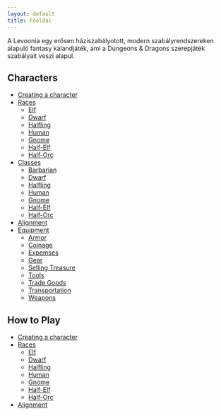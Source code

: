 ```yaml
---
layout: default
title: Főoldal
---
```

A Levoonia egy erősen háziszabályotott, modern szabályrendszereken alapuló fantasy kalandjáték, ami a Dungeons & Dragons szerepjáték szabályait veszi alapul.

## Characters

<nav class="dropdown-navbar">
  <ul>
    <li><a href="/Levoonia/Characterization/Step-by-Step Characters">Creating a character</a></li>
    <li>
      <a href="#">Races</a>
      <ul>
        <li><a href="/Levoonia/Races/Elf">Elf</a></li>
        <li><a href="/Levoonia/Races/Dwarf">Dwarf</a></li>
        <li><a href="/Levoonia/Races/Halfling">Halfling</a></li>
        <li><a href="/Levoonia/Races/Human">Human</a></li>
        <li><a href="/Levoonia/Races/Gnome">Gnome</a></li>
        <li><a href="/Levoonia/Races/Half-Elf">Half-Elf</a></li>
        <li><a href="/Levoonia/Races/Half-Orc">Half-Orc</a></li>
      </ul>
    </li>
    <li>
      <a href="#">Classes</a>
      <ul>
        <li><a href="/Levoonia/Classes/Barbarian">Barbarian</a></li>
        <li><a href="/Levoonia/Races/Dwarf">Dwarf</a></li>
        <li><a href="/Levoonia/Races/Halfling">Halfling</a></li>
        <li><a href="/Levoonia/Races/Human">Human</a></li>
        <li><a href="/Levoonia/Races/Gnome">Gnome</a></li>
        <li><a href="/Levoonia/Races/Half-Elf">Half-Elf</a></li>
        <li><a href="/Levoonia/Races/Half-Orc">Half-Orc</a></li>
      </ul>
    </li>
    <li><a href="/Levoonia/Characterization/Alignment">Alignment</a></li>
    <li>
      <a href="#">Equipment</a>
      <ul>
        <li><a href="/Levoonia/Equipment/Armor">Armor</a></li>
        <li><a href="/Levoonia/Equipment/Coinage">Coinage</a></li>
        <li><a href="/Levoonia/Equipment/Expemses">Expemses</a></li>
        <li><a href="/Levoonia/Equipment/Gear">Gear</a></li>
        <li><a href="/Levoonia/Equipment/Selling Treasure">Selling Treasure</a></li>
        <li><a href="/Levoonia/Equipment/Tools">Tools</a></li>
        <li><a href="/Levoonia/Equipment/Trade Goods">Trade Goods</a></li>
        <li><a href="/Levoonia/Equipment/Transportation">Transportation</a></li>
        <li><a href="/Levoonia/Equipment/Weapons">Weapons</a></li>
      </ul>
    </li>
  </ul>
</nav>

## How to Play
<nav class="dropdown-navbar">
  <ul>
    <li><a href="/Levoonia/Step-by-Step Characters">Creating a character</a></li>
    <li>
      <a href="#">Races</a>
      <ul>
        <li><a href="/Levoonia/Races/Elf">Elf</a></li>
        <li><a href="/Levoonia/Races/Dwarf">Dwarf</a></li>
        <li><a href="/Levoonia/Races/Halfling">Halfling</a></li>
        <li><a href="/Levoonia/Races/Human">Human</a></li>
        <li><a href="/Levoonia/Races/Gnome">Gnome</a></li>
        <li><a href="/Levoonia/Races/Half-Elf">Half-Elf</a></li>
        <li><a href="/Levoonia/Races/Half-Orc">Half-Orc</a></li>
      </ul>
    </li>
    <li><a href="/Levoonia/Characterization/Alignment">Alignment</a></li>
  </ul>
</nav>
